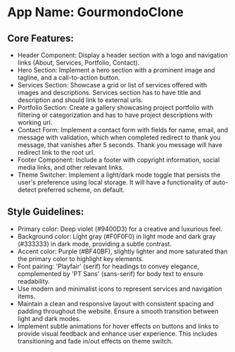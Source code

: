 # **App Name**: GourmondoClone

## Core Features:

- Header Component: Display a header section with a logo and navigation links (About, Services, Portfolio, Contact).
- Hero Section: Implement a hero section with a prominent image and tagline, and a call-to-action button.
- Services Section: Showcase a grid or list of services offered with images and descriptions. Services section has to have title and description and should link to external urls.
- Portfolio Section: Create a gallery showcasing project portfolio with filtering or categorization and has to have project descriptions with working url.
- Contact Form: Implement a contact form with fields for name, email, and message with validation, which when completed redirect to thank you message, that vanishes after 5 seconds. Thank you message will have redirect link to the root url.
- Footer Component: Include a footer with copyright information, social media links, and other relevant links.
- Theme Switcher: Implement a light/dark mode toggle that persists the user's preference using local storage. It will have a functionality of auto-detect preferred scheme, on default.

## Style Guidelines:

- Primary color: Deep violet (#9400D3) for a creative and luxurious feel.
- Background color: Light gray (#F0F0F0) in light mode and dark gray (#333333) in dark mode, providing a subtle contrast.
- Accent color: Purple (#BF40BF), slightly lighter and more saturated than the primary color to highlight key elements.
- Font pairing: 'Playfair' (serif) for headings to convey elegance, complemented by 'PT Sans' (sans-serif) for body text to ensure readability.
- Use modern and minimalist icons to represent services and navigation items.
- Maintain a clean and responsive layout with consistent spacing and padding throughout the website. Ensure a smooth transition between light and dark modes.
- Implement subtle animations for hover effects on buttons and links to provide visual feedback and enhance user experience. This includes transitioning and fade in/out effects on theme switch.